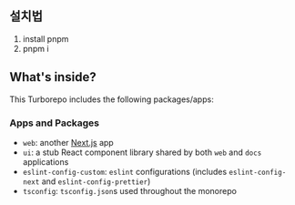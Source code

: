 ## 설치법

1. install pnpm
2. pnpm i

## What's inside?

This Turborepo includes the following packages/apps:

### Apps and Packages

- `web`: another [Next.js](https://nextjs.org/) app
- `ui`: a stub React component library shared by both `web` and `docs` applications
- `eslint-config-custom`: `eslint` configurations (includes `eslint-config-next` and `eslint-config-prettier`)
- `tsconfig`: `tsconfig.json`s used throughout the monorepo
